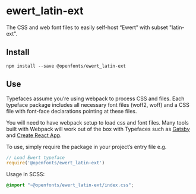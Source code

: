 
# ewert_latin-ext

The CSS and web font files to easily self-host “Ewert” with subset "latin-ext".

## Install

`npm install --save @openfonts/ewert_latin-ext`

## Use

Typefaces assume you’re using webpack to process CSS and files. Each typeface
package includes all necessary font files (woff2, woff) and a CSS file with
font-face declarations pointing at these files.

You will need to have webpack setup to load css and font files. Many tools built
with Webpack will work out of the box with Typefaces such as [Gatsby](https://github.com/gatsbyjs/gatsby)
and [Create React App](https://github.com/facebookincubator/create-react-app).

To use, simply require the package in your project’s entry file e.g.

```javascript
// Load Ewert typeface
require('@openfonts/ewert_latin-ext')
```

Usage in SCSS:
```scss
@import "~@openfonts/ewert_latin-ext/index.css";
```
